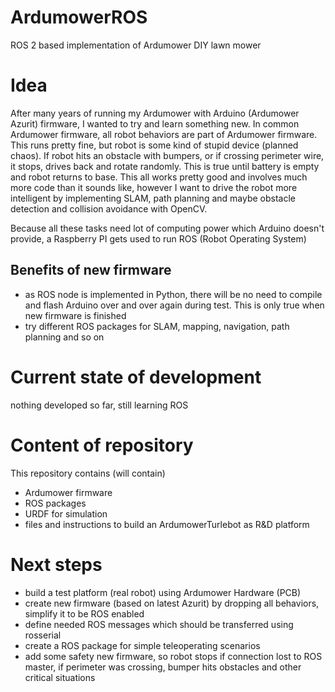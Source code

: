 # ArdumowerROS
ROS 2 based implementation of Ardumower DIY lawn mower


# Idea
After many years of running my Ardumower with Arduino (Ardumower Azurit) firmware, I wanted to try and learn something new. 
In common Ardumower firmware, all robot behaviors are part of Ardumower firmware. This runs pretty fine, but robot is some kind of stupid device 
(planned chaos). 
If robot hits an obstacle with bumpers, or if crossing perimeter wire, it stops, drives back and rotate randomly. This is true until battery is empty and robot returns to base.
This all works pretty good and involves much more code than it sounds like, however I want to drive the robot more intelligent by implementing
SLAM, path planning and maybe obstacle detection and collision avoidance with OpenCV.

Because all these tasks need lot of computing power which Arduino doesn't provide, a Raspberry PI gets used to run ROS (Robot Operating System)

## Benefits of new firmware
- as ROS node is implemented in Python, there will be no need to compile and flash Arduino over and over again during test. This is only true when new firmware is finished
- try different ROS packages for SLAM, mapping, navigation, path planning and so on

# Current state of development
nothing developed so far, still learning ROS

# Content of repository
This repository contains (will contain) 
- Ardumower firmware
- ROS packages
- URDF for simulation
- files and instructions to build an ArdumowerTurlebot as R&D platform

# Next steps
- build a test platform (real robot) using Ardumower Hardware (PCB)
- create new firmware (based on latest Azurit) by dropping all behaviors, simplify it to be ROS enabled
- define needed ROS messages which should be transferred using rosserial
- create a ROS package for simple teleoperating scenarios
- add some safety new firmware, so robot stops if connection lost to ROS master, if perimeter was crossing, bumper hits obstacles and other 
  critical situations
